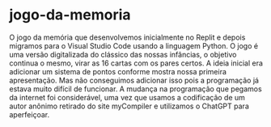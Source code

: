 # jogo-da-memoria

  O jogo da memória que desenvolvemos inicialmente no Replit e depois migramos para o Visual Studio Code usando a linguagem Python. O jogo é  uma versão digitalizada do clássico das nossas infâncias, o objetivo continua o mesmo, virar as 16 cartas com os pares certos. A ideia inicial era adicionar um sistema de pontos conforme mostra nossa primeira apresentação.
  Mas não conseguimos adicionar isso pois a programação já estava muito difícil de funcionar.
  A mudança na programação que pegamos da internet foi considerável, uma vez que usamos a codificação de um autor anônimo retirado do site myCompiler e utilizamos o ChatGPT para aperfeiçoar.
